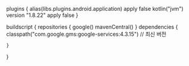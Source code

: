 plugins {
    alias(libs.plugins.android.application) apply false
    kotlin("jvm") version "1.8.22" apply false
}

buildscript {
    repositories {
        google()
        mavenCentral()
    }
    dependencies {
        classpath("com.google.gms:google-services:4.3.15") // 최신 버전

    }
}
